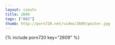 ```yaml
--- 
layout: sieutv
title: 2609
tags: ["002"]
thumb: http://porn720.net/video/2609/poster.jpg
---
```

{% include porn720 key="2609" %} 

